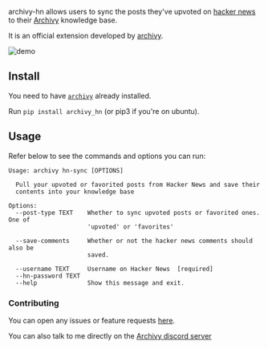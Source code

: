 archivy-hn allows users to sync the posts they've upvoted on [hacker news](https://news.ycombinator.com) to their [Archivy](https://archivy.github.io) knowledge base.

It is an official extension developed by [archivy](https://github.com/archivy/).

![demo](https://github.com/archivy/archivy_hn/blob/main/demo.gif)

## Install

You need to have [`archivy`](https://archivy.github.io) already installed.

Run `pip install archivy_hn` (or pip3 if you're on ubuntu).

## Usage

Refer below to see the commands and options you can run:

```
Usage: archivy hn-sync [OPTIONS]

  Pull your upvoted or favorited posts from Hacker News and save their
  contents into your knowledge base

Options:
  --post-type TEXT    Whether to sync upvoted posts or favorited ones. One of
                      'upvoted' or 'favorites'

  --save-comments     Whether or not the hacker news comments should also be
                      saved.

  --username TEXT     Username on Hacker News  [required]
  --hn-password TEXT
  --help              Show this message and exit.
```


### Contributing

You can open any issues or feature requests [here](https://github.com/archivy/archivy_hn/issues).

You can also talk to me directly on the [Archivy discord server](https://discord.gg/uQsqyxB)
